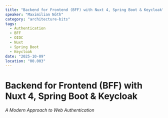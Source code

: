 ```yaml
---
title: "Backend for Frontend (BFF) with Nuxt 4, Spring Boot & Keycloak"
speaker: "Maximilian Nöth"
category: "architecture-bits"
tags:
  - Authentication
  - BFF
  - OIDC
  - Nuxt
  - Spring Boot
  - Keycloak
date: "2025-10-09"
location: "00.003"
---
```


# Backend for Frontend (BFF) with Nuxt 4, Spring Boot & Keycloak
*A Modern Approach to Web Authentication*
